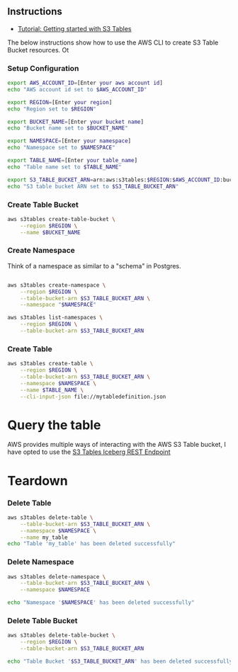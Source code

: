 ## Instructions

- [Tutorial: Getting started with S3 Tables](https://docs.aws.amazon.com/AmazonS3/latest/userguide/s3-tables-getting-started.html)

The below instructions show how to use the AWS CLI to create S3 Table Bucket resources. Ot

### Setup Configuration

```sh {"promptEnv":"auto"}
export AWS_ACCOUNT_ID=[Enter your aws account id]
echo "AWS account id set to $AWS_ACCOUNT_ID"

export REGION=[Enter your region]
echo "Region set to $REGION"

export BUCKET_NAME=[Enter your bucket name]
echo "Bucket name set to $BUCKET_NAME"

export NAMESPACE=[Enter your namespace]
echo "Namespace set to $NAMESPACE"

export TABLE_NAME=[Enter your table_name]
echo "Table name set to $TABLE_NAME"

export S3_TABLE_BUCKET_ARN=arn:aws:s3tables:$REGION:$AWS_ACCOUNT_ID:bucket/$BUCKET_NAME
echo "S3 table bucket ARN set to $S3_TABLE_BUCKET_ARN"
```

### Create Table Bucket

```sh
aws s3tables create-table-bucket \
    --region $REGION \
    --name $BUCKET_NAME 
```

### Create Namespace
Think of a namespace as similar to a "schema" in Postgres.

```sh

aws s3tables create-namespace \
    --region $REGION \
    --table-bucket-arn $S3_TABLE_BUCKET_ARN \
    --namespace "$NAMESPACE"

```

```sh
aws s3tables list-namespaces \
    --region $REGION \
    --table-bucket-arn $S3_TABLE_BUCKET_ARN
```

### Create Table

```sh
aws s3tables create-table \
    --region $REGION \
    --table-bucket-arn $S3_TABLE_BUCKET_ARN \
    --namespace $NAMESPACE \
    --name $TABLE_NAME \
    --cli-input-json file://mytabledefinition.json
```

# Query the table

AWS provides multiple ways of interacting with the AWS S3 Table bucket, I have opted to use the [S3 Tables Iceberg REST Endpoint](https://docs.aws.amazon.com/AmazonS3/latest/userguide/s3-tables-integrating-open-source.html)

# Teardown

### Delete Table

```sh
aws s3tables delete-table \
    --table-bucket-arn $S3_TABLE_BUCKET_ARN \
    --namespace $NAMESPACE \
    --name my_table
echo "Table 'my_table' has been deleted successfully"
```

### Delete Namespace

```sh
aws s3tables delete-namespace \
    --table-bucket-arn $S3_TABLE_BUCKET_ARN \
    --namespace $NAMESPACE 

echo "Namespace '$NAMESPACE' has been deleted successfully"
```

### Delete Table Bucket

```sh
aws s3tables delete-table-bucket \
    --region $REGION \
    --table-bucket-arn $S3_TABLE_BUCKET_ARN

echo "Table Bucket '$S3_TABLE_BUCKET_ARN' has been deleted successfully"
```